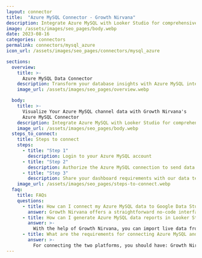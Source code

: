 ```yaml
---
layout: connector
title:  "Azure MySQL Connector - Growth Nirvana"
description: Integrate Azure MySQL with Looker Studio for comprehensive database insights that shape your strategies.
image: /assets/images/seo_pages/body.webp
date: 2023-08-16
categories: connectors
permalink: connectors/mysql_azure
icon_url: /assets/images/seo_pages/connectors/mysql_azure

sections:
  overview:
    title: >-
      Azure MySQL Data Connector
    description: Transform your database insights with Azure MySQL integration. Seamlessly blend Azure MySQL's data capabilities with Looker Studio's analytical prowess, unlocking insights that power informed, data-driven decisions.
    image_url: /assets/images/seo_pages/overview.webp

  body:
    title: >-
      Visualize Your Azure MySQL channel data with Growth Nirvana's
      Azure MySQL Connector
    description: Integrate Azure MySQL with Looker Studio for comprehensive database insights that shape your strategies.
    image_url: /assets/images/seo_pages/body.webp
  steps_to_connect:
    title: Steps to connect
    steps:
      - title: "Step 1"
        description: Login to your Azure MySQL account
      - title: "Step 2"
        description: Authorize the Azure MySQL connection to send data to Growth Nirvana
      - title: "Step 3"
        description: Share your dashboard requirements with our data team. We will build the report for you.
    image_url: /assets/images/seo_pages/steps-to-connect.webp
  faq:
    title: FAQs
    questions:
      - title: How can I connect my Azure MySQL data to Google Data Studio/Looker Studio?
        answer: Growth Nirvana offers a straightforward no-code interface to connect to Azure MySQL data sources.
      - title: How can I generate Azure MySQL data reports in Looker Studio?
        answer: >-
          With the help of Growth Nirvana, you can import live data from Azure MySQL into Looker Studio. These data can be viewed in charts, tables, and dashboards to generate branded reports that can be shared instantly.
      - title: What are the requirements for connecting Azure MySQL and Looker Studio?
        answer: >-
          For connecting the two platforms, you should have: Growth Nirvana Account and Azure MySQL Ads Account
---
```

